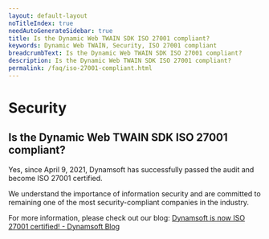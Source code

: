 ```yaml
---
layout: default-layout
noTitleIndex: true
needAutoGenerateSidebar: true
title: Is the Dynamic Web TWAIN SDK ISO 27001 compliant?
keywords: Dynamic Web TWAIN, Security, ISO 27001 compliant
breadcrumbText: Is the Dynamic Web TWAIN SDK ISO 27001 compliant?
description: Is the Dynamic Web TWAIN SDK ISO 27001 compliant?
permalink: /faq/iso-27001-compliant.html
---
```


# Security

## Is the Dynamic Web TWAIN SDK ISO 27001 compliant?

Yes, since April 9, 2021, Dynamsoft has successfully passed the audit and become ISO 27001 certified.

We understand the importance of information security and are committed to remaining one of the most security-compliant companies in the industry.

For more information, please check out our blog: <a href="https://www.dynamsoft.com/blog/general/dynamsoft-is-now-iso-27001-certified/" target="_blank">Dynamsoft is now ISO 27001 certified! - Dynamsoft Blog</a>

